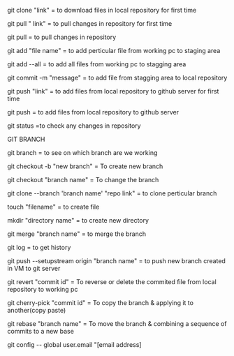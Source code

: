 git clone "link" = to download files in local repository for first time 

git pull " link" = to pull changes in repository for first time

git pull = to pull changes in repository 

git add "file name" = to add perticular file from working pc to staging area 

git add --all = to add all files from working pc to stagging area

git commit -m "message" = to add file from stagging area to local repository 

git push "link" = to add files from local repository to github server for first time

git push = to add files from local repository to github server

git status =to check any changes in repository

GIT BRANCH

git branch = to see on which branch are we working

git checkout -b "new branch" = To create new branch

git checkout "branch name" = To change the branch

git clone --branch 'branch name' "repo link" = to clone perticular branch

touch "filename" = to create file

mkdir "directory name" = to create new directory

git merge "branch name" = to merge the branch

git log = to get history

git push --setupstream origin "branch name" = to push new branch created in VM to git server

git revert "commit id" = To reverse or delete the commited file from local repository to working pc

git cherry-pick "commit id" = To copy the branch & applying it to another(copy paste)

git rebase "branch name" = To move the branch & combining a sequence of commits to a new base 

git config -- global user.email "[email address]




